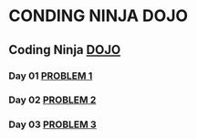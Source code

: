 # CONDING NINJA DOJO
## Coding Ninja <a href="https://github.com/Pratik-k-sahoo/Coding_Ninja/tree/main/CN_Dojo">DOJO</a>
 ### Day 01 <a href="https://www.codingninjas.com/studio/problems/majority-element_842495?topList=striver-sde-sheet-problems&problemListRedirection=true">PROBLEM 1</a>
 ### Day 02 <a href="https://www.codingninjas.com/studio/problems/element-that-appears-once_1092888?topList=top-google-coding-interview-questions&problemListRedirection=true">PROBLEM 2</a>
 ### Day 03 <a href="https://pratik-k-sahoo.github.io/coming-soon/">PROBLEM 3</a>
